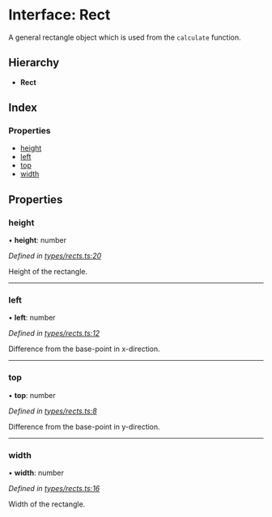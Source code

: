 # Interface: Rect

A general rectangle object which is used from the `calculate` function.

## Hierarchy

* **Rect**

## Index

### Properties

* [height](rect.md#height)
* [left](rect.md#left)
* [top](rect.md#top)
* [width](rect.md#width)

## Properties

### height

•  **height**: number

*Defined in [types/rects.ts:20](https://github.com/ckotzbauer/simple-tree-component/blob/0d90ad8/src/types/rects.ts#L20)*

Height of the rectangle.

___

### left

•  **left**: number

*Defined in [types/rects.ts:12](https://github.com/ckotzbauer/simple-tree-component/blob/0d90ad8/src/types/rects.ts#L12)*

Difference from the base-point in x-direction.

___

### top

•  **top**: number

*Defined in [types/rects.ts:8](https://github.com/ckotzbauer/simple-tree-component/blob/0d90ad8/src/types/rects.ts#L8)*

Difference from the base-point in y-direction.

___

### width

•  **width**: number

*Defined in [types/rects.ts:16](https://github.com/ckotzbauer/simple-tree-component/blob/0d90ad8/src/types/rects.ts#L16)*

Width of the rectangle.
